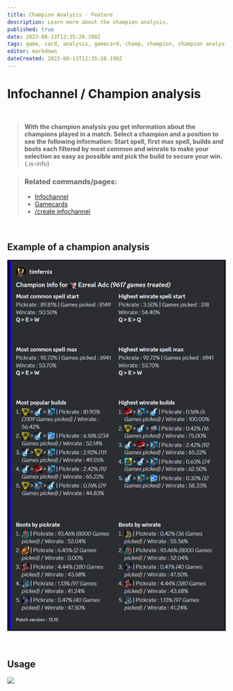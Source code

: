 ```yaml
---
title: Champion Analysis - Feature
description: Learn more about the champion analysis.
published: true
date: 2023-08-13T12:35:28.190Z
tags: game, card, analysis, gamecard, champ, champion, champion analysis
editor: markdown
dateCreated: 2023-08-13T12:35:28.190Z
---
```


# Infochannel / Champion analysis

<br>

>**With the champion analysis you get information about the champions played in a match. Select a champion and a position to see the following information:
Start spell, first max spell, builds and boots each filtered by most common and winrate to make your selection as easy as possible and pick the build to secure your win.**
>{.is-info}

>### Related commands/pages:
>-   [Infochannel](/en/features/infoChannel/)
>-   [Gamecards](/en/features/gamecards/)
>-   [/create infochannel](/en/commands/create/infoChannel/)

<br>

## Example of a champion analysis
![](/champion_analysis.png)

<br>

## Usage
![](/champion_analysis.gif)
